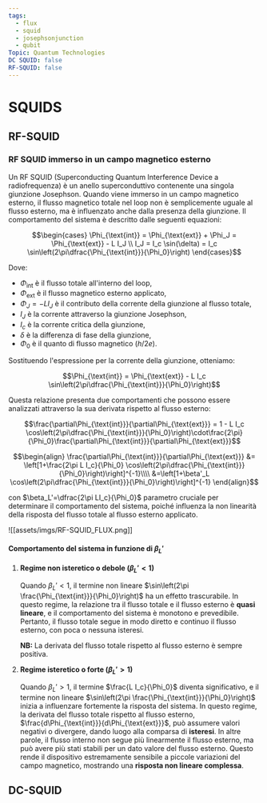 ```yaml
---
tags:
  - flux
  - squid
  - josephsonjunction
  - qubit
Topic: Quantum Technologies
DC SQUID: false
RF-SQUID: false
---
```

# **SQUIDS**
## **RF-SQUID**

### **RF SQUID immerso in un campo magnetico esterno**

Un RF SQUID (Superconducting Quantum Interference Device a radiofrequenza) è un anello superconduttivo contenente una singola giunzione Josephson. Quando viene immerso in un campo magnetico esterno, il flusso magnetico totale nel loop non è semplicemente uguale al flusso esterno, ma è influenzato anche dalla presenza della giunzione. Il comportamento del sistema è descritto dalle seguenti equazioni:

$$\begin{cases} \Phi_{\text{int}} = \Phi_{\text{ext}} + \Phi_J = \Phi_{\text{ext}} - L I_J \\ I_J = I_c \sin(\delta) = I_c \sin\left(2\pi\dfrac{\Phi_{\text{int}}}{\Phi_0}\right) \end{cases}$$

Dove:

- $\Phi_{\text{int}}$ è il flusso totale all'interno del loop,
- $\Phi_{\text{ext}}$ è il flusso magnetico esterno applicato,
- $\Phi_J = -L I_J$ è il contributo della corrente della giunzione al flusso totale,
- $I_J$ è la corrente attraverso la giunzione Josephson,
- $I_c$ è la corrente critica della giunzione,
- $\delta$ è la differenza di fase della giunzione,
- $\Phi_0$ è il quanto di flusso magnetico ($h/2e$).

Sostituendo l'espressione per la corrente della giunzione, otteniamo:

$$\Phi_{\text{int}} = \Phi_{\text{ext}} - L I_c \sin\left(2\pi\dfrac{\Phi_{\text{int}}}{\Phi_0}\right)$$

Questa relazione presenta due comportamenti che possono essere analizzati attraverso la sua derivata rispetto al flusso esterno:

$$\frac{\partial\Phi_{\text{int}}}{\partial\Phi_{\text{ext}}} = 1 - L I_c \cos\left(2\pi\dfrac{\Phi_{\text{int}}}{\Phi_0}\right)\cdot\frac{2\pi}{\Phi_0}\frac{\partial\Phi_{\text{int}}}{\partial\Phi_{\text{ext}}}$$

$$\begin{align}
\frac{\partial\Phi_{\text{int}}}{\partial\Phi_{\text{ext}}} &= \left[1+\frac{2\pi L I_c}{\Phi_0} \cos\left(2\pi\dfrac{\Phi_{\text{int}}}{\Phi_0}\right)\right]^{-1}\\\\
&=\left[1+\beta'_L \cos\left(2\pi\dfrac{\Phi_{\text{int}}}{\Phi_0}\right)\right]^{-1}
\end{align}$$

con $\beta_L'=\dfrac{2\pi LI_c}{\Phi_0}$ parametro cruciale per determinare il comportamento del sistema, poiché influenza la non linearità della risposta del flusso totale al flusso esterno applicato.

![[assets/imgs/RF-SQUID_FLUX.png]]

#### **Comportamento del sistema in funzione di $\beta_L'$**

1. **Regime non isteretico o debole ($\beta_L' < 1$)**
    
    Quando $\beta_L' < 1$, il termine non lineare $\sin\left(2\pi \frac{\Phi_{\text{int}}}{\Phi_0}\right)$ ha un effetto trascurabile. In questo regime, la relazione tra il flusso totale e il flusso esterno è **quasi lineare**, e il comportamento del sistema è monotono e prevedibile. Pertanto, il flusso totale segue in modo diretto e continuo il flusso esterno, con poca o nessuna isteresi.
    
	**NB:** La derivata del flusso totale rispetto al flusso esterno è sempre positiva.


2. **Regime isteretico o forte ($\beta_L' > 1$)**
    
    Quando $\beta_L' > 1$, il termine $\frac{L I_c}{\Phi_0}$ diventa significativo, e il termine non lineare $\sin\left(2\pi \frac{\Phi_{\text{int}}}{\Phi_0}\right)$ inizia a influenzare fortemente la risposta del sistema. In questo regime, la derivata del flusso totale rispetto al flusso esterno, $\frac{d\Phi_{\text{int}}}{d\Phi_{\text{ext}}}$, può assumere valori negativi o divergere, dando luogo alla comparsa di **isteresi**. In altre parole, il flusso interno non segue più linearmente il flusso esterno, ma può avere più stati stabili per un dato valore del flusso esterno. Questo rende il dispositivo estremamente sensibile a piccole variazioni del campo magnetico, mostrando una **risposta non lineare complessa**.

## **DC-SQUID**